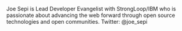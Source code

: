 Joe Sepi is Lead Developer Evangelist with StrongLoop/IBM who is passionate about advancing the web forward through open source technologies and open communities. Twitter: @joe_sepi


